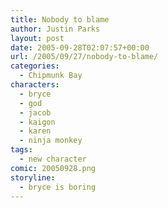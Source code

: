 ```yaml
---
title: Nobody to blame
author: Justin Parks
layout: post
date: 2005-09-28T02:07:57+00:00
url: /2005/09/27/nobody-to-blame/
categories:
  - Chipmunk Bay
characters:
  - bryce
  - god
  - jacob
  - kaigon
  - karen
  - ninja monkey
tags:
  - new character
comic: 20050928.png
storyline:
  - bryce is boring  
---
```

